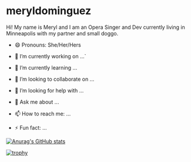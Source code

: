 # meryldominguez
<!-- [![banner](/Meryl%20dominguez.png)]() -->

Hi! My name is Meryl and I am an Opera Singer and Dev currently living in Minneapolis with my partner and small doggo.
- 😄 Pronouns: She/Her/Hers
- 🔭 I’m currently working on ...`
- 🌱 I’m currently learning ...
- 👯 I’m looking to collaborate on ...
- 🤔 I’m looking for help with ...
- 💬 Ask me about ...
- 📫 How to reach me: ...

- ⚡ Fun fact: ...

[![Anurag's GitHub stats](https://github-readme-stats.vercel.app/api?username=meryldominguez)](https://github.com/anuraghazra/github-readme-stats)



[![trophy](https://github-profile-trophy.vercel.app/?username=meryldominguez)](https://github.com/ryo-ma/github-profile-trophy)


